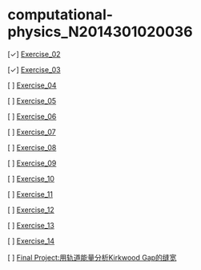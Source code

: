# computational-physics_N2014301020036
[✓] [Exercise_02](https://github.com/summerer3/computational-physics_N2014301020036/blob/master/LSL.py)

[✓] [Exercise_03](https://github.com/summerer3/computational-physics_N2014301020036/blob/master/moving%20LSL.py)

[ ] [Exercise_04]()

[ ] [Exercise_05]()

[ ] [Exercise_06]()

[ ] [Exercise_07]()

[ ] [Exercise_08]()

[ ] [Exercise_09]()

[ ] [Exercise_10]()

[ ] [Exercise_11]()

[ ] [Exercise_12]()

[ ] [Exercise_13]()

[ ] [Exercise_14]()

[ ] [Final Project:用轨道能量分析Kirkwood Gap的缝宽]()
